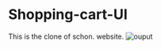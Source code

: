 # Shopping-cart-UI
This is the clone of schon. website.
![ouput](https://user-images.githubusercontent.com/84903276/134169511-a81dbb92-0535-4580-9c64-f968fd8adf71.png)
